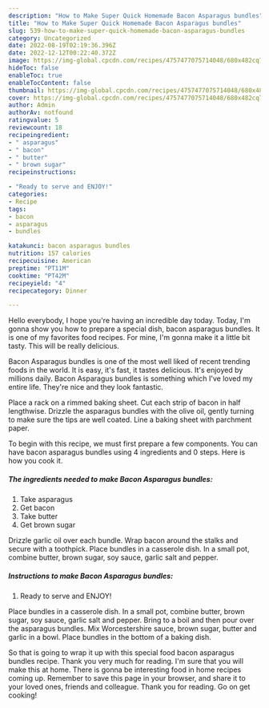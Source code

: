 ```yaml
---
description: "How to Make Super Quick Homemade Bacon Asparagus bundles"
title: "How to Make Super Quick Homemade Bacon Asparagus bundles"
slug: 539-how-to-make-super-quick-homemade-bacon-asparagus-bundles
category: Uncategorized
date: 2022-08-19T02:19:36.396Z
date: 2022-12-12T00:22:40.372Z
image: https://img-global.cpcdn.com/recipes/4757477075714048/680x482cq70/bacon-asparagus-bundles-recipe-main-photo.jpg
hideToc: false
enableToc: true
enableTocContent: false
thumbnail: https://img-global.cpcdn.com/recipes/4757477075714048/680x482cq70/bacon-asparagus-bundles-recipe-main-photo.jpg
cover: https://img-global.cpcdn.com/recipes/4757477075714048/680x482cq70/bacon-asparagus-bundles-recipe-main-photo.jpg
author: Admin
authorAv: notfound
ratingvalue: 5
reviewcount: 18
recipeingredient:
- " asparagus"
- " bacon"
- " butter"
- " brown sugar"
recipeinstructions:

- "Ready to serve and ENJOY!"
categories:
- Recipe
tags:
- bacon
- asparagus
- bundles

katakunci: bacon asparagus bundles 
nutrition: 157 calories
recipecuisine: American
preptime: "PT11M"
cooktime: "PT42M"
recipeyield: "4"
recipecategory: Dinner

---
```



Hello everybody, I hope you're having an incredible day today. Today, I'm gonna show you how to prepare a special dish, bacon asparagus bundles. It is one of my favorites food recipes. For mine, I'm gonna make it a little bit tasty. This will be really delicious.

Bacon Asparagus bundles is one of the most well liked of recent trending foods in the world. It is easy, it's fast, it tastes delicious. It's enjoyed by millions daily. Bacon Asparagus bundles is something which I've loved my entire life. They're nice and they look fantastic.

Place a rack on a rimmed baking sheet. Cut each strip of bacon in half lengthwise. Drizzle the asparagus bundles with the olive oil, gently turning to make sure the tips are well coated. Line a baking sheet with parchment paper.


To begin with this recipe, we must first prepare a few components. You can have bacon asparagus bundles using 4 ingredients and 0 steps. Here is how you cook it.

<!--inarticleads1-->

##### The ingredients needed to make Bacon Asparagus bundles:

1. Take  asparagus
1. Get  bacon
1. Take  butter
1. Get  brown sugar


Drizzle garlic oil over each bundle. Wrap bacon around the stalks and secure with a toothpick. Place bundles in a casserole dish. In a small pot, combine butter, brown sugar, soy sauce, garlic salt and pepper. 

<!--inarticleads2-->

##### Instructions to make Bacon Asparagus bundles:


1. Ready to serve and ENJOY!

Place bundles in a casserole dish. In a small pot, combine butter, brown sugar, soy sauce, garlic salt and pepper. Bring to a boil and then pour over the asparagus bundles. Mix Worcestershire sauce, brown sugar, butter and garlic in a bowl. Place bundles in the bottom of a baking dish. 

So that is going to wrap it up with this special food bacon asparagus bundles recipe. Thank you very much for reading. I'm sure that you will make this at home. There is gonna be interesting food in home recipes coming up. Remember to save this page in your browser, and share it to your loved ones, friends and colleague. Thank you for reading. Go on get cooking!
